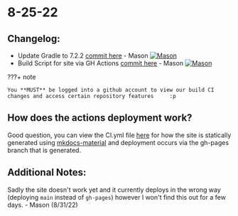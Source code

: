 # 8-25-22

## Changelog:
- Update Gradle to 7.2.2 [commit here](https://github.com/PCHS-ProjectProgramming/Android-POS/commit/3200fd8f90dc103dbbaca6960527a43b3844b324) - Mason [![Mason](https://img.shields.io/github/followers/MasonT8198?style=social)](https://github.com/MasonT8198)
- Build Script for site via GH Actions [commit here](https://github.com/PCHS-ProjectProgramming/Android-POS/commit/3200fd8f90dc103dbbaca6960527a43b3844b324) - Mason [![Mason](https://img.shields.io/github/followers/MasonT8198?style=social)](https://github.com/MasonT8198)

???+ note

    You **MUST** be logged into a github account to view our build CI changes and access certain repository features     :p
 

## How does the actions deployment work?
Good question, you can view the CI.yml file [here](https://github.com/PCHS-ProjectProgramming/POS-Docs/blob/main/.github/workflows/ci.yml) for how the site is statically generated using [mkdocs-material](https://squidfunk.github.io/mkdocs-material/) and deployment occurs via the gh-pages branch that is generated.

## Additional Notes:

Sadly the site doesn't work yet and it currently deploys in the wrong way (deploying `main` instead of `gh-pages`) however I won't find this out for a few days. - Mason (8/31/22)
